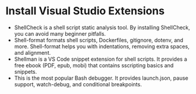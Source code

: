 # Install Visual Studio Extensions

* ShellCheck is a shell script static analysis tool. By installing ShellCheck, you can avoid many beginner pitfalls.
* Shell-format formats shell scripts, Dockerfiles, gitignore, dotenv, and more. Shell-format helps you with indentations, removing extra spaces, and alignment.
* Shellman is a VS Code snippet extension for shell scripts. It provides a free ebook (PDF, epub, mobi) that contains sscripting basics and snippets.
* This is the most popular Bash debugger. It provides launch.json, pause support, watch-debug, and conditional breakpoints.